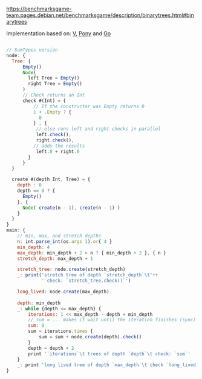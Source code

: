 https://benchmarksgame-team.pages.debian.net/benchmarksgame/description/binarytrees.html#binarytrees

Implementation based on: [V](https://github.com/hanabi1224/Programming-Language-Benchmarks/blob/main/bench/algorithm/binarytrees/1.v), [Pony](https://github.com/hanabi1224/Programming-Language-Benchmarks/blob/main/bench/algorithm/binarytrees/1.pony) and [Go](hhttps://github.com/hanabi1224/Programming-Language-Benchmarks/blob/main/bench/algorithm/binarytrees/1.go)

```javascript

// SumTypes version
node: {
  Tree: {
      Empty()
      Node(
        left Tree = Empty()
        right Tree = Empty()
      )
      // Check returns an Int
      check #(Int) = {
          // If the constructor was Empty returns 0
          1 + .Empty ? { 
            0 
          } , { 
           // else runs left and right checks in parallel
           left.check(),
           right.check(),
          // adds the results
           left.0 + right.0
        }
      }
  }

  create #(depth Int, Tree) = {
    depth : 0 
    depth == 0 ? { 
      Empty() 
    }, {
      Node( create(n - 1), create(n - 1) )  
    }
  }
}
main: {
    // min, max, and stretch depths
    n: int.parse_int(os.args 1).or{ 4 }
    min_depth: 4
    max_depth: min_depth + 2 > n ? { min_depth + 2 }, { n }
    stretch_depth: max_depth + 1

    stretch_tree: node.create(stretch_depth)
    _: print('stretch tree of depth `stretch_depth`\t'++
             ' check: `stretch_tree.check()`')

    long_lived: node.create(max_depth)
    
    depth: min_depth
    _: while {depth <= max_depth} {
        iterations: 1 << max_depth - depth + min_depth
        // sum = ... makes it wait until the iteration finishes (sync) so `depth = depth + 2` runs
        sum: 0
        sum = iterations.times {
            sum = sum + node.create(depth).check()
        }
        depth = depth + 2
        print '`iterations`\t trees of depth `depth`\t check: `sum`'
    }
    _: print 'long lived tree of depth `max_depth`\t check `long_lived.check()`'
}
```

